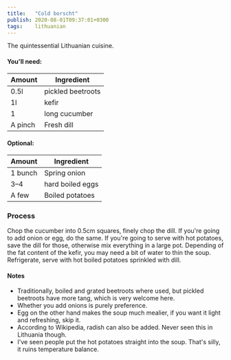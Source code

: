 ```yaml
---
title:   "Cold borscht"
publish: 2020-08-01T09:37:01+0300
tags:    lithuanian
---
```

The quintessential Lithuanian cuisine.

<!--more-->

#### You'll need:

Amount | Ingredient
-----|-----
0.5l | pickled beetroots
1l | kefir
1  | long cucumber
A pinch | Fresh dill

#### Optional:

Amount | Ingredient
-----|-----
1 bunch | Spring onion
3–4 | hard boiled eggs
A few | Boiled potatoes


### Process

Chop the cucumber into 0.5cm squares, finely chop the dill.
If you're going to add onion or egg, do the same.
If you're going to serve with hot potatoes, save the dill for those, otherwise mix everything in a large pot.
Depending of the fat content of the kefir, you may need a bit of water to thin the soup.
Refrigerate, serve with hot boiled potatoes sprinkled with dill.

#### Notes

* Traditionally, boiled and grated beetroots where used, but pickled beetroots have more tang, which is very welcome here.
* Whether you add onions is purely preference.
* Egg on the other hand makes the soup much mealier, if you want it light and refreshing, skip it.
* According to Wikipedia, radish can also be added. Never seen this in Lithuania though.
* I've seen people put the hot potatoes straight into the soup. That's silly, it ruins temperature balance.
